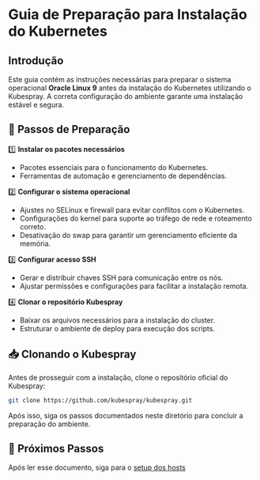 # Guia de Preparação para Instalação do Kubernetes

## Introdução

Este guia contém as instruções necessárias para preparar o sistema operacional **Oracle Linux 9** antes da instalação do Kubernetes utilizando o Kubespray. A correta configuração do ambiente garante uma instalação estável e segura.

## 📌 Passos de Preparação

1️⃣ **Instalar os pacotes necessários**  
   - Pacotes essenciais para o funcionamento do Kubernetes.
   - Ferramentas de automação e gerenciamento de dependências.

2️⃣ **Configurar o sistema operacional**  
   - Ajustes no SELinux e firewall para evitar conflitos com o Kubernetes.
   - Configurações do kernel para suporte ao tráfego de rede e roteamento correto.
   - Desativação do swap para garantir um gerenciamento eficiente da memória.

3️⃣ **Configurar acesso SSH**  
   - Gerar e distribuir chaves SSH para comunicação entre os nós.
   - Ajustar permissões e configurações para facilitar a instalação remota.

4️⃣ **Clonar o repositório Kubespray**  
   - Baixar os arquivos necessários para a instalação do cluster.
   - Estruturar o ambiente de deploy para execução dos scripts.

## 📥 Clonando o Kubespray
Antes de prosseguir com a instalação, clone o repositório oficial do Kubespray:

```sh
git clone https://github.com/kubespray/kubespray.git
```

Após isso, siga os passos documentados neste diretório para concluir a preparação do ambiente.

## 🔗 Próximos Passos
Após ler esse documento, siga para o [setup dos hosts](hosts_setup.md)

